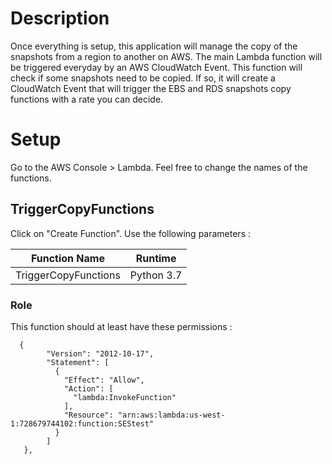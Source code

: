 # Description

Once everything is setup, this application will manage the copy of the snapshots from a region to another on AWS.
The main Lambda function will be triggered everyday by an AWS CloudWatch Event. This function will check if some snapshots need to be copied. 
If so, it will create a CloudWatch Event that will trigger the EBS and RDS snapshots copy functions with a rate you can decide. 

# Setup

Go to the AWS Console > Lambda. Feel free to change the names of the functions.

## TriggerCopyFunctions

Click on "Create Function". Use the following parameters :

Function Name   |  Runtime
--------------------|-------------
TriggerCopyFunctions | Python 3.7

### Role
This function should at least have these permissions :

```
  {
        "Version": "2012-10-17",
        "Statement": [
          {
            "Effect": "Allow",
            "Action": [
              "lambda:InvokeFunction"
            ],
            "Resource": "arn:aws:lambda:us-west-1:728679744102:function:SEStest"
          }
        ]
   },
```

